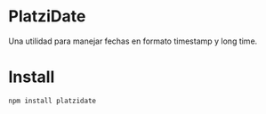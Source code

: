 # PlatziDate

Una utilidad para manejar fechas en formato timestamp y long time.

# Install

```bash
npm install platzidate